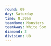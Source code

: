 ```yaml
---
round: 09
day: Saturday
time: 8.30am
teamHome: Monsters
teamAway: White Sox
diamond: 3
division: U8
---
```

